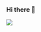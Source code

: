 ### Hi there 👋

<img src="https://media0.giphy.com/media/v1.Y2lkPTc5MGI3NjExd3VrbGxsZzN5b2toaGE2YzFoOGI5dWZlNmlyYWY0NGZ4eXpzdDBlMyZlcD12MV9pbnRlcm5hbF9naWZfYnlfaWQmY3Q9Zw/RtmjSV2ASnCkXUg5co/giphy.webp" />

<!--
<span>
<img src="https://media1.giphy.com/media/v1.Y2lkPTc5MGI3NjExa2NhZ3RubnJna29yYTlhbHkyenh2ODVueG9nOWF2bjNzZ3YzODh4YiZlcD12MV9pbnRlcm5hbF9naWZfYnlfaWQmY3Q9Zw/a7ZXCDOSWdK2ifLYIG/giphy.webp" />
</span>

<span>
  <img src="https://media1.giphy.com/media/v1.Y2lkPTc5MGI3NjExcHVhdHFydnVzMnFsZWU1N3ZhNGwzOTB2NXE0OWowajkwcGlhamg0aCZlcD12MV9pbnRlcm5hbF9naWZfYnlfaWQmY3Q9Zw/l4Ki6yhicwLGvtwB2/giphy.webp" />
</span>



<!--
![new-artificial-intelligence-tool-accelerates-discovery-of-truly-new-materials](https://github.com/user-attachments/assets/eb57047a-2333-4a09-8ceb-89f3717c6b6e)
-->

<!--
![Computer Science](https://github.com/user-attachments/assets/97fcd3fe-87ab-42e4-96a4-2a67ea26b694)
-->



<!--
**imckr/imckr** is a ✨ _special_ ✨ repository because its `README.md` (this file) appears on your GitHub profile.

Here are some ideas to get you started:

- 🔭 I’m currently working on ...
- 🌱 I’m currently learning ...
- 👯 I’m looking to collaborate on ...
- 🤔 I’m looking for help with ...
- 💬 Ask me about ...
- 📫 How to reach me: ...
- 😄 Pronouns: ...
- ⚡ Fun fact: ...
-->
